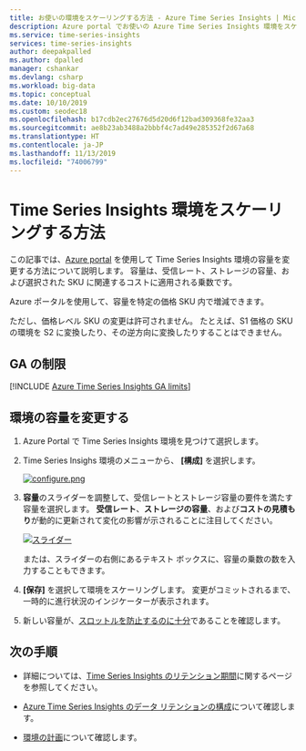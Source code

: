 ```yaml
---
title: お使いの環境をスケーリングする方法 ‐ Azure Time Series Insights | Microsoft Docs
description: Azure portal でお使いの Azure Time Series Insights 環境をスケーリングする方法について説明します。
ms.service: time-series-insights
services: time-series-insights
author: deepakpalled
ms.author: dpalled
manager: cshankar
ms.devlang: csharp
ms.workload: big-data
ms.topic: conceptual
ms.date: 10/10/2019
ms.custom: seodec18
ms.openlocfilehash: b17cdb2ec27676d5d20d6f12bad309368fe32aa3
ms.sourcegitcommit: ae8b23ab3488a2bbbf4c7ad49e285352f2d67a68
ms.translationtype: HT
ms.contentlocale: ja-JP
ms.lasthandoff: 11/13/2019
ms.locfileid: "74006799"
---
```

# <a name="how-to-scale-your-time-series-insights-environment"></a>Time Series Insights 環境をスケーリングする方法

この記事では、[Azure portal](https://portal.azure.com) を使用して Time Series Insights 環境の容量を変更する方法について説明します。 容量は、受信レート、ストレージの容量、および選択された SKU に関連するコストに適用される乗数です。

Azure ポータルを使用して、容量を特定の価格 SKU 内で増減できます。

ただし、価格レベル SKU の変更は許可されません。 たとえば、S1 価格の SKU の環境を S2 に変換したり、その逆方向に変換したりすることはできません。

## <a name="ga-limits"></a>GA の制限

[!INCLUDE [Azure Time Series Insights GA limits](../../includes/time-series-insights-ga-limits.md)]

## <a name="change-the-capacity-of-your-environment"></a>環境の容量を変更する

1. Azure Portal で Time Series Insights 環境を見つけて選択します。

1. Time Series Insighs 環境のメニューから、 **[構成]** を選択します。

   [![configure.png](media/scale-your-environment/configure.png)](media/scale-your-environment/configure.png#lightbox)

1. **容量**のスライダーを調整して、受信レートとストレージ容量の要件を満たす容量を選択します。 **受信レート**、**ストレージの容量**、および**コストの見積もり**が動的に更新されて変化の影響が示されることに注目してください。

   [![スライダー](media/scale-your-environment/slider.png)](media/scale-your-environment/slider.png#lightbox)

   または、スライダーの右側にあるテキスト ボックスに、容量の乗数の数を入力することもできます。

1. **[保存]** を選択して環境をスケーリングします。 変更がコミットされるまで、一時的に進行状況のインジケーターが表示されます。

1. 新しい容量が、[スロットルを防止するのに十分](time-series-insights-diagnose-and-solve-problems.md)であることを確認します。

## <a name="next-steps"></a>次の手順

- 詳細については、[Time Series Insights のリテンション期間](time-series-insights-concepts-retention.md)に関するページを参照してください。

- [Azure Time Series Insights のデータ リテンションの構成](time-series-insights-how-to-configure-retention.md)について確認します。

- [環境の計画](time-series-insights-environment-planning.md)について確認します。